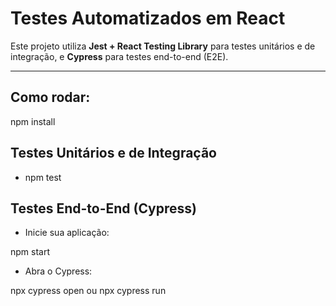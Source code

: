 # Testes Automatizados em React

Este projeto utiliza **Jest + React Testing Library** para testes unitários e de integração, e **Cypress** para testes end-to-end (E2E).

---
## Como rodar:

npm install
## Testes Unitários e de Integração
- npm test

## Testes End-to-End (Cypress)
- Inicie sua aplicação:

npm start
- Abra o Cypress:

npx cypress open ou npx cypress run
